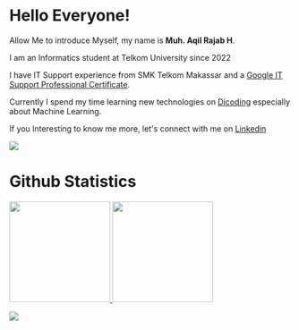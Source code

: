 # Hello Everyone!

Allow Me to introduce Myself, my name is **Muh. Aqil Rajab H**. <br />

I am an Informatics student at Telkom University since 2022 <br />

I have IT Support experience from SMK Telkom Makassar and a [Google IT Support Professional Certificate](https://coursera.org/share/e21f2c6907c5f2e3cdc12ff6f3ba119a). <br />

Currently I spend my time learning new technologies on [Dicoding](https://www.dicoding.com) especially about Machine Learning.

If you Interesting to know me more, let's connect with me on [Linkedin](https://www.linkedin.com/in/muh-aqil-rajab-h/)

<img src="https://user-images.githubusercontent.com/73097560/115834477-dbab4500-a447-11eb-908a-139a6edaec5c.gif">

# Github Statistics
<p align="left">
<a href="https://github.com/m4rhz">
  <img height="180em" src="https://github-readme-stats-eight-theta.vercel.app/api?username=m4rhz&show_icons=true&theme=algolia&include_all_commits=true&count_private=true"/>
  <img height="180em" src="https://github-readme-stats-eight-theta.vercel.app/api/top-langs/?username=m4rhz&layout=compact&layout=compact&theme=algolia"/>
</a>
</p>

<img src="https://user-images.githubusercontent.com/73097560/115834477-dbab4500-a447-11eb-908a-139a6edaec5c.gif">
